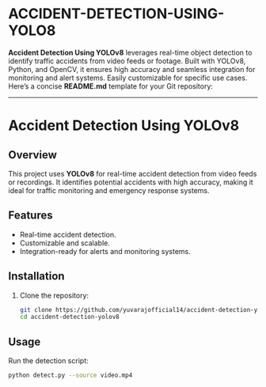 # ACCIDENT-DETECTION-USING-YOLO8
**Accident Detection Using YOLOv8** leverages real-time object detection to identify traffic accidents from video feeds or footage. Built with YOLOv8, Python, and OpenCV, it ensures high accuracy and seamless integration for monitoring and alert systems. Easily customizable for specific use cases.
Here’s a concise **README.md** template for your Git repository:

---

# Accident Detection Using YOLOv8

## Overview
This project uses **YOLOv8** for real-time accident detection from video feeds or recordings. It identifies potential accidents with high accuracy, making it ideal for traffic monitoring and emergency response systems.

## Features
- Real-time accident detection.
- Customizable and scalable.
- Integration-ready for alerts and monitoring systems.

## Installation
1. Clone the repository:
   ```bash
   git clone https://github.com/yuvarajofficial14/accident-detection-yolov8.git
   cd accident-detection-yolov8
   ```

## Usage
Run the detection script:
```bash
python detect.py --source video.mp4
```
